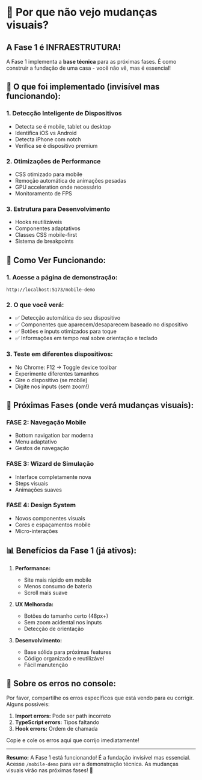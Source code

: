 # 🤔 Por que não vejo mudanças visuais?

## A Fase 1 é INFRAESTRUTURA!

A Fase 1 implementa a **base técnica** para as próximas fases. É como construir a fundação de uma casa - você não vê, mas é essencial!

## 📱 O que foi implementado (invisível mas funcionando):

### 1. **Detecção Inteligente de Dispositivos**
- Detecta se é mobile, tablet ou desktop
- Identifica iOS vs Android
- Detecta iPhone com notch
- Verifica se é dispositivo premium

### 2. **Otimizações de Performance**
- CSS otimizado para mobile
- Remoção automática de animações pesadas
- GPU acceleration onde necessário
- Monitoramento de FPS

### 3. **Estrutura para Desenvolvimento**
- Hooks reutilizáveis
- Componentes adaptativos
- Classes CSS mobile-first
- Sistema de breakpoints

## 🎯 Como Ver Funcionando:

### 1. **Acesse a página de demonstração:**
```
http://localhost:5173/mobile-demo
```

### 2. **O que você verá:**
- ✅ Detecção automática do seu dispositivo
- ✅ Componentes que aparecem/desaparecem baseado no dispositivo
- ✅ Botões e inputs otimizados para toque
- ✅ Informações em tempo real sobre orientação e teclado

### 3. **Teste em diferentes dispositivos:**
- No Chrome: F12 → Toggle device toolbar
- Experimente diferentes tamanhos
- Gire o dispositivo (se mobile)
- Digite nos inputs (sem zoom!)

## 🚀 Próximas Fases (onde verá mudanças visuais):

### FASE 2: Navegação Mobile
- Bottom navigation bar moderna
- Menu adaptativo
- Gestos de navegação

### FASE 3: Wizard de Simulação
- Interface completamente nova
- Steps visuais
- Animações suaves

### FASE 4: Design System
- Novos componentes visuais
- Cores e espaçamentos mobile
- Micro-interações

## 📊 Benefícios da Fase 1 (já ativos):

1. **Performance:**
   - Site mais rápido em mobile
   - Menos consumo de bateria
   - Scroll mais suave

2. **UX Melhorada:**
   - Botões do tamanho certo (48px+)
   - Sem zoom acidental nos inputs
   - Detecção de orientação

3. **Desenvolvimento:**
   - Base sólida para próximas features
   - Código organizado e reutilizável
   - Fácil manutenção

## 🐛 Sobre os erros no console:

Por favor, compartilhe os erros específicos que está vendo para eu corrigir. Alguns possíveis:

1. **Import errors:** Pode ser path incorreto
2. **TypeScript errors:** Tipos faltando
3. **Hook errors:** Ordem de chamada

Copie e cole os erros aqui que corrijo imediatamente!

---

**Resumo:** A Fase 1 está funcionando! É a fundação invisível mas essencial. Acesse `/mobile-demo` para ver a demonstração técnica. As mudanças visuais virão nas próximas fases! 🚀
